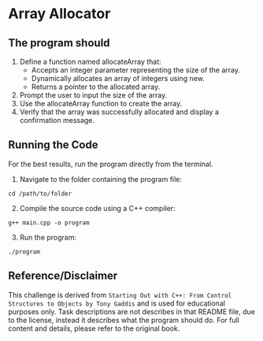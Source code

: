 # Array Allocator

## The program should
1. Define a function named allocateArray that:
    - Accepts an integer parameter representing the size of the array.
    - Dynamically allocates an array of integers using new.
    - Returns a pointer to the allocated array.
2. Prompt the user to input the size of the array.
3. Use the allocateArray function to create the array.
4. Verify that the array was successfully allocated and display a confirmation message.

## Running the Code
For the best results, run the program directly from the terminal.

1. Navigate to the folder containing the program file:
```
cd /path/to/folder
```
2. Compile the source code using a C++ compiler:
```
g++ main.cpp -o program
```
3. Run the program:
```
./program
```

## Reference/Disclaimer
This challenge is derived from `Starting Out with C++: From Control Structures to Objects by Tony Gaddis` and is used for educational purposes only. Task descriptions are not describes in that README file, due to the license, instead it describes what the program should do. For full content and details, please refer to the original book.